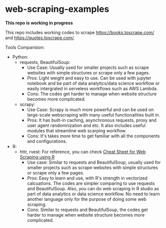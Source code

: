 # web-scraping-examples

**This repo is working in progress**

This repo includes working codes to scrape https://books.toscrape.com/ and https://quotes.toscrape.com/. 

Tools Comparision:

- Python: 
  - requests, BeautifulSoup: 
    - Use Case: Usually used for smaller projects such as scrape websites with simple structures or scrape only a few pages.
    - Pros: Light weight and easy to use. Can be used with jupyter notebook and be part of data analytics/data science workflow or easily intergrated in serveless workflows such as AWS Lambda.
    - Cons: The codes get harder to manage when website structure becomes more complicated.  
  - scrapy: 
    - Use Case: Scrapy is much more powerful and can be used on large-scale webscraping with many useful functionalities built in.
    - Pros: It has built-in caching, asynchronous requests, proxy and user agent randomnization and etc. It also includes useful modules that streamline web scarping workflow.
    - Cons: It's takes more time to get familiar with all the components and configurations.
- R: 
  - httr, rvest: For reference, you can check [Cheat Sheet for Web Scraping using R](https://github.com/yusuzech/r-web-scraping-cheat-sheet)
    - Use case: Similar to requests and BeautifulSoup, usually used for smaller projects such as scrape websites with simple structures or scrape only a few pages.
    - Pros: Easy to learn and use, with R's strength in vectorized calcuations. The codes are simpler comparing to use requests and BeautifulSoup. Also, you can do web scraping in R studio as part of data analytics or data science workflow. No need to learn another language only for the purpose of doing some web scraping.
    - Cons: Similar to requests and BeautifulSoup, the codes get harder to manage when website structure becomes more complicated.  

